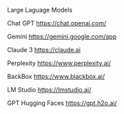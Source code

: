 Large Laguage Models

Chat GPT
	https://chat.openai.com/

Gemini
	https://gemini.google.com/app

Claude 3
	https://claude.ai

Perplexity
	https://www.perplexity.ai/

BackBox
	https://www.blackbox.ai/

LM Studio
	https://lmstudio.ai/

GPT Hugging Faces
	https://gpt.h2o.ai/
